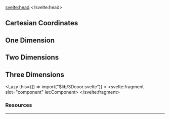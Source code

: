 <script>
import GithubStar from "$lib/GithubStar.svelte";
import Lazy from "$lib/Lazy.svelte";
import OneD from "$lib/1Dcoor.svelte";
import TwoD from "$lib/2Dcoor.svelte";
</script>

<svelte:head>
	<title>Cartesian coordinates | Sergen Karaoglan</title>
	<meta name="description" content="Learn about cartesian coordinates" />
</svelte:head>

<article class="max-md:mx-4 prose lg:prose-xl m-auto pt-16">

# Cartesian Coordinates
## One Dimension
<OneD />

## Two Dimensions
<TwoD />

## Three Dimensions
<Lazy
	this={() => import("$lib/3Dcoor.svelte")}
	>
	<svelte:fragment slot="component" let:Component>
		<Component />
	</svelte:fragment>
</Lazy>

### Resources
___
<GithubStar />
</article>